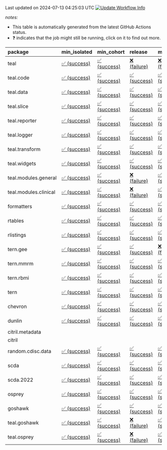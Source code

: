 Last updated on 2024-07-13 04:25:03 UTC [![Update Workflow
Info](https://github.com/averissimo/verdepcheck-status/actions/workflows/update.yaml/badge.svg)](https://github.com/averissimo/verdepcheck-status/actions/workflows/update.yaml)

*notes:*

-   This table is automatically generated from the latest GitHub Actions
    status.
-   ❓ indicates that the job might still be running, click on it to
    find out more.

<table>
<colgroup>
<col style="width: 4%" />
<col style="width: 23%" />
<col style="width: 23%" />
<col style="width: 23%" />
<col style="width: 23%" />
</colgroup>
<thead>
<tr class="header">
<th style="text-align: left;">package</th>
<th style="text-align: left;">min_isolated</th>
<th style="text-align: left;">min_cohort</th>
<th style="text-align: left;">release</th>
<th style="text-align: left;">max</th>
</tr>
</thead>
<tbody>
<tr class="odd">
<td style="text-align: left;">teal</td>
<td
style="text-align: left;"><a href="https://github.com/insightsengineering/teal/actions/runs/9824373030/job/27123266016">✅
(success)</a></td>
<td
style="text-align: left;"><a href="https://github.com/insightsengineering/teal/actions/runs/9824373030/job/27123265844">✅
(success)</a></td>
<td
style="text-align: left;"><a href="https://github.com/insightsengineering/teal/actions/runs/9824373030/job/27123265923">❌
(failure)</a></td>
<td
style="text-align: left;"><a href="https://github.com/insightsengineering/teal/actions/runs/9824373030/job/27123265751">❌
(failure)</a></td>
</tr>
<tr class="even">
<td style="text-align: left;">teal.code</td>
<td
style="text-align: left;"><a href="https://github.com/insightsengineering/teal.code/actions/runs/9824373263/job/27123266270">✅
(success)</a></td>
<td
style="text-align: left;"><a href="https://github.com/insightsengineering/teal.code/actions/runs/9824373263/job/27123266184">✅
(success)</a></td>
<td
style="text-align: left;"><a href="https://github.com/insightsengineering/teal.code/actions/runs/9824373263/job/27123266358">✅
(success)</a></td>
<td
style="text-align: left;"><a href="https://github.com/insightsengineering/teal.code/actions/runs/9824373263/job/27123266089">✅
(success)</a></td>
</tr>
<tr class="odd">
<td style="text-align: left;">teal.data</td>
<td
style="text-align: left;"><a href="https://github.com/insightsengineering/teal.data/actions/runs/9824375551/job/27123270943">✅
(success)</a></td>
<td
style="text-align: left;"><a href="https://github.com/insightsengineering/teal.data/actions/runs/9824375551/job/27123270744">✅
(success)</a></td>
<td
style="text-align: left;"><a href="https://github.com/insightsengineering/teal.data/actions/runs/9824375551/job/27123271034">✅
(success)</a></td>
<td
style="text-align: left;"><a href="https://github.com/insightsengineering/teal.data/actions/runs/9824375551/job/27123270844">✅
(success)</a></td>
</tr>
<tr class="even">
<td style="text-align: left;">teal.slice</td>
<td
style="text-align: left;"><a href="https://github.com/insightsengineering/teal.slice/actions/runs/9824380925/job/27123281918">✅
(success)</a></td>
<td
style="text-align: left;"><a href="https://github.com/insightsengineering/teal.slice/actions/runs/9824380925/job/27123281808">✅
(success)</a></td>
<td
style="text-align: left;"><a href="https://github.com/insightsengineering/teal.slice/actions/runs/9824380925/job/27123282031">✅
(success)</a></td>
<td
style="text-align: left;"><a href="https://github.com/insightsengineering/teal.slice/actions/runs/9824380925/job/27123281713">✅
(success)</a></td>
</tr>
<tr class="odd">
<td style="text-align: left;">teal.reporter</td>
<td
style="text-align: left;"><a href="https://github.com/insightsengineering/teal.reporter/actions/runs/9824377892/job/27123275829">✅
(success)</a></td>
<td
style="text-align: left;"><a href="https://github.com/insightsengineering/teal.reporter/actions/runs/9824377892/job/27123275742">✅
(success)</a></td>
<td
style="text-align: left;"><a href="https://github.com/insightsengineering/teal.reporter/actions/runs/9824377892/job/27123275924">✅
(success)</a></td>
<td
style="text-align: left;"><a href="https://github.com/insightsengineering/teal.reporter/actions/runs/9824377892/job/27123275646">✅
(success)</a></td>
</tr>
<tr class="even">
<td style="text-align: left;">teal.logger</td>
<td
style="text-align: left;"><a href="https://github.com/insightsengineering/teal.logger/actions/runs/9824373694/job/27123267011">✅
(success)</a></td>
<td
style="text-align: left;"><a href="https://github.com/insightsengineering/teal.logger/actions/runs/9824373694/job/27123266916">✅
(success)</a></td>
<td
style="text-align: left;"><a href="https://github.com/insightsengineering/teal.logger/actions/runs/9824373694/job/27123267102">✅
(success)</a></td>
<td
style="text-align: left;"><a href="https://github.com/insightsengineering/teal.logger/actions/runs/9824373694/job/27123266808">✅
(success)</a></td>
</tr>
<tr class="odd">
<td style="text-align: left;">teal.transform</td>
<td
style="text-align: left;"><a href="https://github.com/insightsengineering/teal.transform/actions/runs/9824378912/job/27123277511">✅
(success)</a></td>
<td
style="text-align: left;"><a href="https://github.com/insightsengineering/teal.transform/actions/runs/9824378912/job/27123277299">✅
(success)</a></td>
<td
style="text-align: left;"><a href="https://github.com/insightsengineering/teal.transform/actions/runs/9824378912/job/27123277598">✅
(success)</a></td>
<td
style="text-align: left;"><a href="https://github.com/insightsengineering/teal.transform/actions/runs/9824378912/job/27123277427">✅
(success)</a></td>
</tr>
<tr class="even">
<td style="text-align: left;">teal.widgets</td>
<td
style="text-align: left;"><a href="https://github.com/insightsengineering/teal.widgets/actions/runs/9824391068/job/27123302966">✅
(success)</a></td>
<td
style="text-align: left;"><a href="https://github.com/insightsengineering/teal.widgets/actions/runs/9824391068/job/27123302833">✅
(success)</a></td>
<td
style="text-align: left;"><a href="https://github.com/insightsengineering/teal.widgets/actions/runs/9824391068/job/27123303054">✅
(success)</a></td>
<td
style="text-align: left;"><a href="https://github.com/insightsengineering/teal.widgets/actions/runs/9824391068/job/27123302894">✅
(success)</a></td>
</tr>
<tr class="odd">
<td style="text-align: left;">teal.modules.general</td>
<td
style="text-align: left;"><a href="https://github.com/insightsengineering/teal.modules.general/actions/runs/9824373214/job/27123266173">✅
(success)</a></td>
<td
style="text-align: left;"><a href="https://github.com/insightsengineering/teal.modules.general/actions/runs/9824373214/job/27123266087">✅
(success)</a></td>
<td
style="text-align: left;"><a href="https://github.com/insightsengineering/teal.modules.general/actions/runs/9824373214/job/27123266322">❌
(failure)</a></td>
<td
style="text-align: left;"><a href="https://github.com/insightsengineering/teal.modules.general/actions/runs/9824373214/job/27123266232">✅
(success)</a></td>
</tr>
<tr class="even">
<td style="text-align: left;">teal.modules.clinical</td>
<td
style="text-align: left;"><a href="https://github.com/insightsengineering/teal.modules.clinical/actions/runs/9824385858/job/27123292350">✅
(success)</a></td>
<td
style="text-align: left;"><a href="https://github.com/insightsengineering/teal.modules.clinical/actions/runs/9824385858/job/27123292238">✅
(success)</a></td>
<td
style="text-align: left;"><a href="https://github.com/insightsengineering/teal.modules.clinical/actions/runs/9824385858/job/27123292441">❌
(failure)</a></td>
<td
style="text-align: left;"><a href="https://github.com/insightsengineering/teal.modules.clinical/actions/runs/9824385858/job/27123292163">✅
(success)</a></td>
</tr>
<tr class="odd">
<td style="text-align: left;">formatters</td>
<td
style="text-align: left;"><a href="https://github.com/insightsengineering/formatters/actions/runs/9824382570/job/27123285424">✅
(success)</a></td>
<td
style="text-align: left;"><a href="https://github.com/insightsengineering/formatters/actions/runs/9824382570/job/27123285387">✅
(success)</a></td>
<td
style="text-align: left;"><a href="https://github.com/insightsengineering/formatters/actions/runs/9824382570/job/27123285468">✅
(success)</a></td>
<td
style="text-align: left;"><a href="https://github.com/insightsengineering/formatters/actions/runs/9824382570/job/27123285354">✅
(success)</a></td>
</tr>
<tr class="even">
<td style="text-align: left;">rtables</td>
<td
style="text-align: left;"><a href="https://github.com/insightsengineering/rtables/actions/runs/9824373006/job/27123265744">✅
(success)</a></td>
<td
style="text-align: left;"><a href="https://github.com/insightsengineering/rtables/actions/runs/9824373006/job/27123265868">✅
(success)</a></td>
<td
style="text-align: left;"><a href="https://github.com/insightsengineering/rtables/actions/runs/9824373006/job/27123266032">✅
(success)</a></td>
<td
style="text-align: left;"><a href="https://github.com/insightsengineering/rtables/actions/runs/9824373006/job/27123265963">✅
(success)</a></td>
</tr>
<tr class="odd">
<td style="text-align: left;">rlistings</td>
<td
style="text-align: left;"><a href="https://github.com/insightsengineering/rlistings/actions/runs/9824377202/job/27123274261">✅
(success)</a></td>
<td
style="text-align: left;"><a href="https://github.com/insightsengineering/rlistings/actions/runs/9824377202/job/27123274221">✅
(success)</a></td>
<td
style="text-align: left;"><a href="https://github.com/insightsengineering/rlistings/actions/runs/9824377202/job/27123274301">✅
(success)</a></td>
<td
style="text-align: left;"><a href="https://github.com/insightsengineering/rlistings/actions/runs/9824377202/job/27123274360">✅
(success)</a></td>
</tr>
<tr class="even">
<td style="text-align: left;">tern.gee</td>
<td
style="text-align: left;"><a href="https://github.com/insightsengineering/tern.gee/actions/runs/9824383773/job/27123287550">✅
(success)</a></td>
<td
style="text-align: left;"><a href="https://github.com/insightsengineering/tern.gee/actions/runs/9824383773/job/27123287493">✅
(success)</a></td>
<td
style="text-align: left;"><a href="https://github.com/insightsengineering/tern.gee/actions/runs/9824383773/job/27123287661">✅
(success)</a></td>
<td
style="text-align: left;"><a href="https://github.com/insightsengineering/tern.gee/actions/runs/9824383773/job/27123287598">❌
(failure)</a></td>
</tr>
<tr class="odd">
<td style="text-align: left;">tern.mmrm</td>
<td
style="text-align: left;"><a href="https://github.com/insightsengineering/tern.mmrm/actions/runs/9824390178/job/27123300674">✅
(success)</a></td>
<td
style="text-align: left;"><a href="https://github.com/insightsengineering/tern.mmrm/actions/runs/9824390178/job/27123300547">✅
(success)</a></td>
<td
style="text-align: left;"><a href="https://github.com/insightsengineering/tern.mmrm/actions/runs/9824390178/job/27123300642">✅
(success)</a></td>
<td
style="text-align: left;"><a href="https://github.com/insightsengineering/tern.mmrm/actions/runs/9824390178/job/27123300594">✅
(success)</a></td>
</tr>
<tr class="even">
<td style="text-align: left;">tern.rbmi</td>
<td
style="text-align: left;"><a href="https://github.com/insightsengineering/tern.rbmi/actions/runs/9824382446/job/27123285138">✅
(success)</a></td>
<td
style="text-align: left;"><a href="https://github.com/insightsengineering/tern.rbmi/actions/runs/9824382446/job/27123285055">✅
(success)</a></td>
<td
style="text-align: left;"><a href="https://github.com/insightsengineering/tern.rbmi/actions/runs/9824382446/job/27123284996">✅
(success)</a></td>
<td
style="text-align: left;"><a href="https://github.com/insightsengineering/tern.rbmi/actions/runs/9824382446/job/27123285102">✅
(success)</a></td>
</tr>
<tr class="odd">
<td style="text-align: left;">tern</td>
<td
style="text-align: left;"><a href="https://github.com/insightsengineering/tern/actions/runs/9824377994/job/27123276065">✅
(success)</a></td>
<td
style="text-align: left;"><a href="https://github.com/insightsengineering/tern/actions/runs/9824377994/job/27123275959">✅
(success)</a></td>
<td
style="text-align: left;"><a href="https://github.com/insightsengineering/tern/actions/runs/9824377994/job/27123276176">✅
(success)</a></td>
<td
style="text-align: left;"><a href="https://github.com/insightsengineering/tern/actions/runs/9824377994/job/27123275883">✅
(success)</a></td>
</tr>
<tr class="even">
<td style="text-align: left;">chevron</td>
<td
style="text-align: left;"><a href="https://github.com/insightsengineering/chevron/actions/runs/9824391528/job/27123303608">✅
(success)</a></td>
<td
style="text-align: left;"><a href="https://github.com/insightsengineering/chevron/actions/runs/9824391528/job/27123303885">✅
(success)</a></td>
<td
style="text-align: left;"><a href="https://github.com/insightsengineering/chevron/actions/runs/9824391528/job/27123303699">✅
(success)</a></td>
<td
style="text-align: left;"><a href="https://github.com/insightsengineering/chevron/actions/runs/9824391528/job/27123303787">✅
(success)</a></td>
</tr>
<tr class="odd">
<td style="text-align: left;">dunlin</td>
<td
style="text-align: left;"><a href="https://github.com/insightsengineering/dunlin/actions/runs/9824375704/job/27123271237">✅
(success)</a></td>
<td
style="text-align: left;"><a href="https://github.com/insightsengineering/dunlin/actions/runs/9824375704/job/27123271323">✅
(success)</a></td>
<td
style="text-align: left;"><a href="https://github.com/insightsengineering/dunlin/actions/runs/9824375704/job/27123271402">✅
(success)</a></td>
<td
style="text-align: left;"><a href="https://github.com/insightsengineering/dunlin/actions/runs/9824375704/job/27123271162">✅
(success)</a></td>
</tr>
<tr class="even">
<td style="text-align: left;">citril.metadata</td>
<td style="text-align: left;"></td>
<td style="text-align: left;"></td>
<td style="text-align: left;"></td>
<td style="text-align: left;"></td>
</tr>
<tr class="odd">
<td style="text-align: left;">citril</td>
<td style="text-align: left;"></td>
<td style="text-align: left;"></td>
<td style="text-align: left;"></td>
<td style="text-align: left;"></td>
</tr>
<tr class="even">
<td style="text-align: left;">random.cdisc.data</td>
<td
style="text-align: left;"><a href="https://github.com/insightsengineering/random.cdisc.data/actions/runs/9824381733/job/27123283260">✅
(success)</a></td>
<td
style="text-align: left;"><a href="https://github.com/insightsengineering/random.cdisc.data/actions/runs/9824381733/job/27123283091">✅
(success)</a></td>
<td
style="text-align: left;"><a href="https://github.com/insightsengineering/random.cdisc.data/actions/runs/9824381733/job/27123283329">✅
(success)</a></td>
<td
style="text-align: left;"><a href="https://github.com/insightsengineering/random.cdisc.data/actions/runs/9824381733/job/27123283171">✅
(success)</a></td>
</tr>
<tr class="odd">
<td style="text-align: left;">scda</td>
<td
style="text-align: left;"><a href="https://github.com/insightsengineering/scda/actions/runs/9729144400/job/26850665206">✅
(success)</a></td>
<td
style="text-align: left;"><a href="https://github.com/insightsengineering/scda/actions/runs/9729144400/job/26850665433">✅
(success)</a></td>
<td
style="text-align: left;"><a href="https://github.com/insightsengineering/scda/actions/runs/9729144400/job/26850665352">✅
(success)</a></td>
<td
style="text-align: left;"><a href="https://github.com/insightsengineering/scda/actions/runs/9729144400/job/26850665278">✅
(success)</a></td>
</tr>
<tr class="even">
<td style="text-align: left;">scda.2022</td>
<td
style="text-align: left;"><a href="https://github.com/insightsengineering/scda.2022/actions/runs/9824382612/job/27123285492">✅
(success)</a></td>
<td
style="text-align: left;"><a href="https://github.com/insightsengineering/scda.2022/actions/runs/9824382612/job/27123285536">✅
(success)</a></td>
<td
style="text-align: left;"><a href="https://github.com/insightsengineering/scda.2022/actions/runs/9824382612/job/27123285622">✅
(success)</a></td>
<td
style="text-align: left;"><a href="https://github.com/insightsengineering/scda.2022/actions/runs/9824382612/job/27123285590">✅
(success)</a></td>
</tr>
<tr class="odd">
<td style="text-align: left;">osprey</td>
<td
style="text-align: left;"><a href="https://github.com/insightsengineering/osprey/actions/runs/9824388552/job/27123297989">✅
(success)</a></td>
<td
style="text-align: left;"><a href="https://github.com/insightsengineering/osprey/actions/runs/9824388552/job/27123297824">✅
(success)</a></td>
<td
style="text-align: left;"><a href="https://github.com/insightsengineering/osprey/actions/runs/9824388552/job/27123298060">✅
(success)</a></td>
<td
style="text-align: left;"><a href="https://github.com/insightsengineering/osprey/actions/runs/9824388552/job/27123297899">✅
(success)</a></td>
</tr>
<tr class="even">
<td style="text-align: left;">goshawk</td>
<td
style="text-align: left;"><a href="https://github.com/insightsengineering/goshawk/actions/runs/9824382442/job/27123285096">✅
(success)</a></td>
<td
style="text-align: left;"><a href="https://github.com/insightsengineering/goshawk/actions/runs/9824382442/job/27123284993">✅
(success)</a></td>
<td
style="text-align: left;"><a href="https://github.com/insightsengineering/goshawk/actions/runs/9824382442/job/27123285150">✅
(success)</a></td>
<td
style="text-align: left;"><a href="https://github.com/insightsengineering/goshawk/actions/runs/9824382442/job/27123285041">✅
(success)</a></td>
</tr>
<tr class="odd">
<td style="text-align: left;">teal.goshawk</td>
<td
style="text-align: left;"><a href="https://github.com/insightsengineering/teal.goshawk/actions/runs/9824380918/job/27123282046">✅
(success)</a></td>
<td
style="text-align: left;"><a href="https://github.com/insightsengineering/teal.goshawk/actions/runs/9824380918/job/27123281940">✅
(success)</a></td>
<td
style="text-align: left;"><a href="https://github.com/insightsengineering/teal.goshawk/actions/runs/9824380918/job/27123282107">❌
(failure)</a></td>
<td
style="text-align: left;"><a href="https://github.com/insightsengineering/teal.goshawk/actions/runs/9824380918/job/27123281829">✅
(success)</a></td>
</tr>
<tr class="even">
<td style="text-align: left;">teal.osprey</td>
<td
style="text-align: left;"><a href="https://github.com/insightsengineering/teal.osprey/actions/runs/9824387068/job/27123294150">✅
(success)</a></td>
<td
style="text-align: left;"><a href="https://github.com/insightsengineering/teal.osprey/actions/runs/9824387068/job/27123294217">✅
(success)</a></td>
<td
style="text-align: left;"><a href="https://github.com/insightsengineering/teal.osprey/actions/runs/9824387068/job/27123294299">❌
(failure)</a></td>
<td
style="text-align: left;"><a href="https://github.com/insightsengineering/teal.osprey/actions/runs/9824387068/job/27123294057">✅
(success)</a></td>
</tr>
</tbody>
</table>
